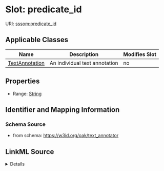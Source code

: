 # Slot: predicate_id

URI: [sssom:predicate_id](http://w3id.org/sssom/predicate_id)



<!-- no inheritance hierarchy -->




## Applicable Classes

| Name | Description | Modifies Slot |
| --- | --- | --- |
[TextAnnotation](TextAnnotation.md) | An individual text annotation |  no  |







## Properties

* Range: [String](String.md)





## Identifier and Mapping Information







### Schema Source


* from schema: https://w3id.org/oak/text_annotator




## LinkML Source

<details>
```yaml
name: predicate_id
from_schema: https://w3id.org/oak/text_annotator
rank: 1000
slot_uri: sssom:predicate_id
alias: predicate_id
owner: TextAnnotation
domain_of:
- TextAnnotation
range: string

```
</details>